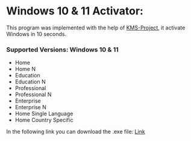 # Windows 10 & 11 Activator:
This program was implemented with the help of <a href="https://kms-project.msguides.com">KMS-Project</a>, it activate Windows in 10 seconds.

### Supported Versions: Windows 10 & 11 
- Home
- Home N
- Education
- Education N
- Professional
- Professional N
- Enterprise
- Enterprise N
- Home Single Language
- Home Country Specific

In the following link you can download the .exe file:
<a id="raw-url" href="https://github.com/BetteriX/Windows_Activator/tree/master/bin/Debug/Windows_Activator.exe">Link</a>
